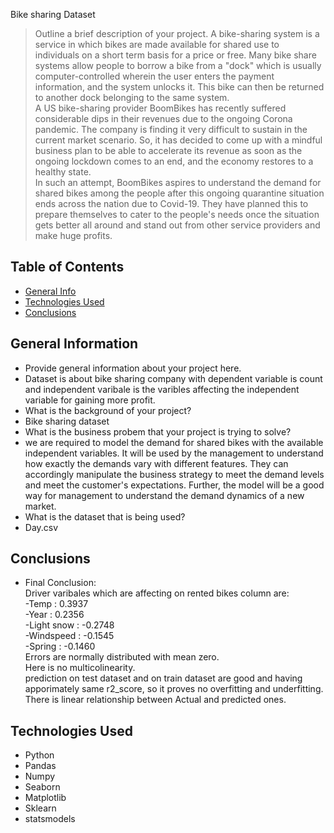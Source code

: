 Bike sharing Dataset
> Outline a brief description of your project.
A bike-sharing system is a service in which bikes are made available for shared use to individuals on a short term basis for a price or free. Many bike share systems allow people to borrow a bike from a "dock" which is usually computer-controlled wherein the user enters the payment information, and the system unlocks it. This bike can then be returned to another dock belonging to the same system.<br>
A US bike-sharing provider BoomBikes has recently suffered considerable dips in their revenues due to the ongoing Corona pandemic. The company is finding it very difficult to sustain in the current market scenario. So, it has decided to come up with a mindful business plan to be able to accelerate its revenue as soon as the ongoing lockdown comes to an end, and the economy restores to a healthy state.<br>
In such an attempt, BoomBikes aspires to understand the demand for shared bikes among the people after this ongoing quarantine situation ends across the nation due to Covid-19. They have planned this to prepare themselves to cater to the people's needs once the situation gets better all around and stand out from other service providers and make huge profits.

## Table of Contents
* [General Info](#general-information)
* [Technologies Used](#technologies-used)
* [Conclusions](#conclusions)

<!-- You can include any other section that is pertinent to your problem -->

## General Information
- Provide general information about your project here.
- Dataset is about bike sharing company with dependent variable is count and independent varibale is the varibles affecting the independent variable for gaining more profit.
- What is the background of your project?
- Bike sharing dataset
- What is the business probem that your project is trying to solve?
- we are required to model the demand for shared bikes with the available independent variables. It will be used by the management to understand how exactly the demands vary with different features. They can accordingly manipulate the business strategy to meet the demand levels and meet the customer's expectations. Further, the model will be a good way for management to understand the demand dynamics of a new market. 
- What is the dataset that is being used?
- Day.csv

<!-- You don't have to answer all the questions - just the ones relevant to your project. -->

## Conclusions
- Final Conclusion:<br>
Driver varibales which are affecting on rented bikes column are:<br>
 -Temp : 0.3937<br>
 -Year : 0.2356<br>
 -Light snow : -0.2748<br>
 -Windspeed : -0.1545<br>
 -Spring : -0.1460<br>
Errors are normally distributed with mean zero.<br>
Here is no multicolinearity.<br>
prediction on test dataset and on train dataset are good and having apporimately same r2_score, so it proves no overfitting and underfitting.<br>
There is linear relationship between Actual and predicted ones.<br>

<!-- You don't have to answer all the questions - just the ones relevant to your project. -->


## Technologies Used
- Python 
- Pandas
- Numpy
- Seaborn
- Matplotlib
- Sklearn
- statsmodels

<!-- As the libraries versions keep on changing, it is recommended to mention the version of library used in this project --


## Contact
Created by [@SanghamitraMamali] - feel free to contact me!


<!-- Optional -->
<!-- ## License -->
<!-- This project is open source and available under the [... License](). -->

<!-- You don't have to include all sections - just the one's relevant to your project -->
